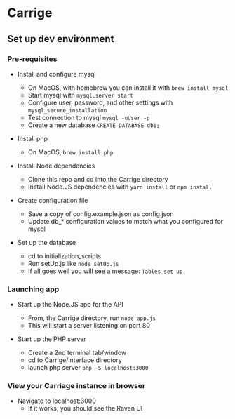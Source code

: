 # Carrige
 
## Set up dev environment

### Pre-requisites

* Install and configure mysql 
  * On MacOS, with homebrew you can install it with `brew install mysql`
  * Start mysql with `mysql.server start`
  * Configure user, password, and other settings with `mysql_secure_installation`
  * Test connection to mysql `mysql -uUser -p`
  * Create a new database `CREATE DATABASE db1;`

* Install php
  * On MacOS, `brew install php`

* Install Node dependencies
  * Clone this repo and cd into the Carrige directory
  * Install Node.JS dependencies with `yarn install` or `npm install`

* Create configuration file
  * Save a copy of config.example.json as config.json
  * Update db_* configuration values to match what you configured for mysql

* Set up the database
  * cd to initialization_scripts
  * Run setUp.js like `node setUp.js`
  * If all goes well you will see a message: `Tables set up.`

### Launching app

* Start up the Node.JS app for the API
  * From, the Carrige directory, run `node app.js`
  * This will start a server listening on port 80

* Start up the PHP server
  * Create a 2nd terminal tab/window
  * cd to Carrige/interface directory
  * launch php server `php -S localhost:3000`

### View your Carriage instance in browser

* Navigate to localhost:3000
  * If it works, you should see the Raven UI
